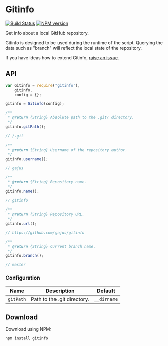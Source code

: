 # Gitinfo

[![Build Status](https://travis-ci.org/gajus/gitinfo.png?branch=master)](https://travis-ci.org/gajus/gitinfo)
[![NPM version](https://badge.fury.io/js/gitinfo.svg)](http://badge.fury.io/js/gitinfo)

Get info about a local GitHub repository.

Gitinfo is designed to be used during the runtime of the script. Querying the data such as "branch" will reflect the local state of the repository.

If you have ideas how to extend Gitinfo, [raise an issue](https://github.com/gajus/gitinfo/issues).

## API

```js
var Gitinfo = require('gitinfo'),
    gitinfo,
    config = {};

gitinfo = Gitinfo(config);

/**
 * @return {String} Absolute path to the .git/ directory.
 */
gitinfo.gitPath();

// /.git

/**
 * @return {String} Username of the repository author.
 */
gitinfo.username();

// gajus

/**
 * @return {String} Repository name.
 */
gitinfo.name();

// gitinfo

/**
 * @return {String} Repository URL.
 */
gitinfo.url();

// https://github.com/gajus/gitinfo

/**
 * @return {String} Current branch name.
 */
gitinfo.branch();

// master
```

### Configuration

| Name | Description | Default |
| --- | --- | --- |
| `gitPath` | Path to the .git directory. | `__dirname` |

## Download

Download using NPM:

```sh
npm install gitinfo
```